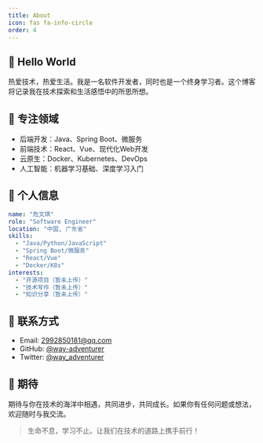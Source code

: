```yaml
---
title: About
icon: fas fa-info-circle
order: 4
---
```


## 👋 Hello World

热爱技术，热爱生活。我是一名软件开发者，同时也是一个终身学习者。这个博客将记录我在技术探索和生活感悟中的所思所想。

## 🎯 专注领域

- 后端开发：Java、Spring Boot、微服务
- 前端技术：React、Vue、现代化Web开发
- 云原生：Docker、Kubernetes、DevOps
- 人工智能：机器学习基础、深度学习入门

## 🌟 个人信息

```yaml
name: "危文琪"
role: "Software Engineer"
location: "中国, 广东省"
skills:
  - "Java/Python/JavaScript"
  - "Spring Boot/微服务"
  - "React/Vue"
  - "Docker/K8s"
interests:
  - "开源项目（暂未上传）"
  - "技术写作（暂未上传）"
  - "知识分享（暂未上传）"
```

## 📮 联系方式

- Email: 2992850181@qq.com
- GitHub: [@way-adventurer](https://github.com/way-adventurer)
- Twitter: [@way_adventurer](https://twitter.com/way_adventurer)

## 🌈 期待

期待与你在技术的海洋中相遇，共同进步，共同成长。如果你有任何问题或想法，欢迎随时与我交流。

> 生命不息，学习不止。让我们在技术的道路上携手前行！
